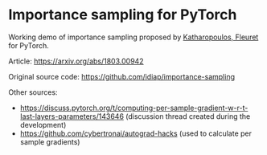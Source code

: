 # Importance sampling for PyTorch

Working demo of importance sampling proposed by [Katharopoulos, Fleuret](https://arxiv.org/abs/1803.00942) for PyTorch.

Article: https://arxiv.org/abs/1803.00942

Original source code: https://github.com/idiap/importance-sampling

Other sources:
* https://discuss.pytorch.org/t/computing-per-sample-gradient-w-r-t-last-layers-parameters/143646 (discussion thread created during the development)
* https://github.com/cybertronai/autograd-hacks (used to calculate per sample gradients)
